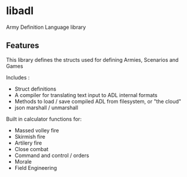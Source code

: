 # libadl
Army Definition Language library 

## Features

This library defines the structs used for defining Armies, Scenarios and Games

Includes :

- Struct definitions
- A compiler for translating text input to ADL internal formats
- Methods to load / save compiled ADL from filesystem, or "the cloud"
- json marshall / unmarshall


Built in calculator functions for:

- Massed volley fire
- Skirmish fire
- Artilery fire
- Close combat
- Command and control / orders
- Morale 
- Field Engineering
